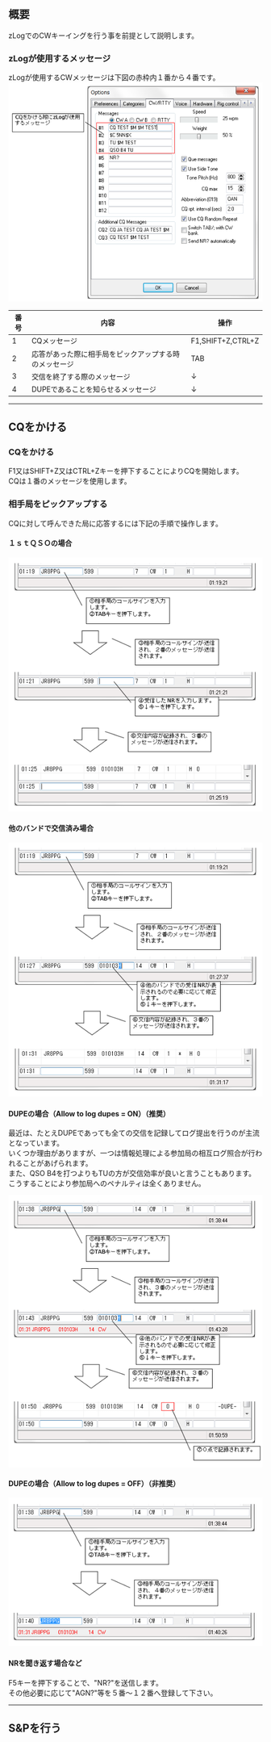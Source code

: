 ## 概要
zLogでのCWキーイングを行う事を前提として説明します。

### zLogが使用するメッセージ

zLogが使用するCWメッセージは下図の赤枠内１番から４番です。  
![Messages](https://github.com/jr8ppg/zLog/blob/images/cw_messages.png)

|番号|内容|操作|
| --- | --- | --- |
|1|CQメッセージ|F1,SHIFT+Z,CTRL+Z|
|2|応答があった際に相手局をピックアップする時のメッセージ|TAB|
|3|交信を終了する際のメッセージ|↓|
|4|DUPEであることを知らせるメッセージ|↓|

***
## CQをかける

### CQをかける
F1又はSHIFT+Z又はCTRL+Zキーを押下することによりCQを開始します。  
CQは１番のメッセージを使用します。  

### 相手局をピックアップする
CQに対して呼んできた局に応答するには下記の手順で操作します。

#### １ｓｔＱＳＯの場合

![1st QSO](https://github.com/jr8ppg/zLog/blob/images/cw_1st.png)

#### 他のバンドで交信済み場合

![2nd QSO](https://github.com/jr8ppg/zLog/blob/images/cw_2nd.png)

#### DUPEの場合（Allow to log dupes = ON）（推奨）

最近は、たとえDUPEであっても全ての交信を記録してログ提出を行うのが主流となっています。  
いくつか理由がありますが、一つは情報処理による参加局の相互ログ照合が行われることがあげられます。  
また、QSO B4を打つよりもTUの方が交信効率が良いと言うこともあります。  
こうすることにより参加局へのペナルティは全くありません。  

![DUPE](https://github.com/jr8ppg/zLog/blob/images/cw_dupe_allow_on.png)

#### DUPEの場合（Allow to log dupes = OFF）（非推奨）

![DUPE](https://github.com/jr8ppg/zLog/blob/images/cw_dupe_allow_off.png)

#### NRを聞き返す場合など

F5キーを押下することで、"NR?"を送信します。  
その他必要に応じて"AGN?"等を５番～１２番へ登録して下さい。  

***
## S&Pを行う